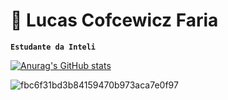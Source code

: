 #  🌄 Lucas Cofcewicz Faria

**`Estudante da Inteli`**

[![Anurag's GitHub stats](https://github-readme-stats.vercel.app/api?username=Lukera-Faria&show_icons=true&theme=shadow_red&hide_border=true)](https://github.com/Lukera-Faria/github-readme-stats)

![fbc6f31bd3b84159470b973aca7e0f97](https://github.com/user-attachments/assets/6725f7c5-f151-4f7c-b13b-7fbe51ac9ce7)


